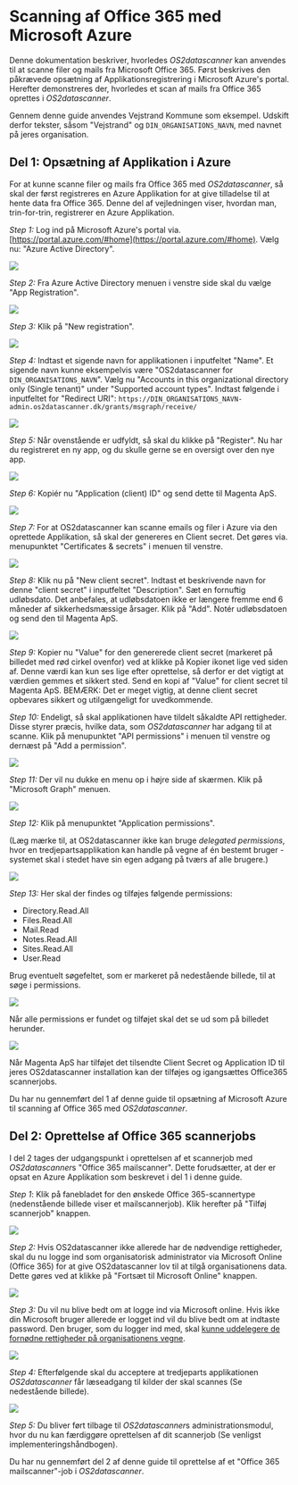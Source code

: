 # Scanning af Office 365 med Microsoft Azure

Denne dokumentation beskriver, hvorledes *OS2datascanner* kan anvendes til at
scanne filer og mails fra Microsoft Office 365.
Først beskrives den påkrævede opsætning af Applikationsregistrering i Microsoft
Azure's portal.
Herefter demonstreres der, hvorledes et scan af mails fra Office 365 oprettes i
*OS2datascanner*.

Gennem denne guide anvendes Vejstrand Kommune som eksempel. 
Udskift derfor tekster, såsom "Vejstrand" og `DIN_ORGANISATIONS_NAVN`, med
navnet på jeres organisation.

## Del 1: Opsætning af Applikation i Azure

For at kunne scanne filer og mails fra Office 365 med *OS2datascanner*, så skal
der først registreres en Azure Applikation for at give tilladelse til at hente
data fra Office 365. Denne del af vejledningen viser, hvordan man,
trin-for-trin, registrerer en Azure Applikation.

*Step 1:* Log ind på Microsoft Azure's portal via. [https://portal.azure.com/#home](https://portal.azure.com/#home).
	Vælg nu: "Azure Active Directory".

![](step1.png)

*Step 2:* Fra Azure Active Directory menuen i venstre side skal du vælge "App
Registration".

![](step2.png)

*Step 3:* Klik på "New registration".

![](img-004.jpg)

*Step 4:* Indtast et sigende navn for applikationen i inputfeltet "Name". 
	Et sigende navn kunne eksempelvis være "OS2datascanner for `DIN_ORGANISATIONS_NAVN`".
	Vælg nu "Accounts in this organizational directory only (Single tenant)" under "Supported account types".
	Indtast følgende i inputfeltet for "Redirect URI": `https://DIN_ORGANISATIONS_NAVN-admin.os2datascanner.dk/grants/msgraph/receive/`

![](img-006.png)

*Step 5:* Når ovenstående er udfyldt, så skal du klikke på "Register".
	Nu har du registreret en ny app, og du skulle gerne se en oversigt over den nye app.

![](img-008.png)

*Step 6:* Kopiér nu "Application (client) ID" og send dette til Magenta ApS.

![](img-008b.png)

*Step 7:* For at OS2datascanner kan scanne emails og filer i Azure via den oprettede Applikation, så skal der genereres en Client secret. 
	Det gøres via. menupunktet "Certificates & secrets" i menuen til venstre.

![](img-012.jpg)

*Step 8:* Klik nu på "New client secret".
	Indtast et beskrivende navn for denne "client secret" i inputfeltet "Description".
	Sæt en fornuftig udløbsdato. Det anbefales, at udløbsdatoen ikke er længere fremme end 6 måneder af sikkerhedsmæssige årsager.
	Klik på "Add". 
	Notér udløbsdatoen og send den til Magenta ApS.

![](img-014.jpg)

*Step 9:* Kopier nu "Value" for den genererede client secret (markeret på billedet med rød cirkel ovenfor) ved at klikke på Kopier ikonet lige ved siden af. 
	Denne værdi kan kun ses lige efter oprettelse, så derfor er det vigtigt at værdien gemmes et sikkert sted.
	Send en kopi af "Value" for client secret til Magenta ApS.
	BEMÆRK: Det er meget vigtig, at denne client secret opbevares sikkert og utilgængeligt for uvedkommende.

*Step 10:* Endeligt, så skal applikationen have tildelt såkaldte API rettigheder. Disse styrer præcis, hvilke data, som *OS2datascanner* har adgang til at scanne.
	Klik på menupunktet "API permissions" i menuen til venstre og dernæst på "Add a permission".

![](img-016.jpg)

*Step 11:* Der vil nu dukke en menu op i højre side af skærmen.
	Klik på "Microsoft Graph" menuen.

![](img-018.png)

*Step 12:* Klik på menupunktet "Application permissions".

(Læg mærke til, at OS2datascanner ikke kan bruge _delegated permissions_, hvor
en tredjepartsapplikation kan handle på vegne af én bestemt bruger - systemet
skal i stedet have sin egen adgang på tværs af alle brugere.)

![](img-020.png)

*Step 13:* Her skal der findes og tilføjes følgende permissions:

* Directory.Read.All
* Files.Read.All
* Mail.Read
* Notes.Read.All
* Sites.Read.All
* User.Read

Brug eventuelt søgefeltet, som er markeret på nedestående billede, til at søge i permissions.

![](img-022.png)

Når alle permissions er fundet og tilføjet skal det se ud som på billedet herunder.

![](img-024.png)

Når Magenta ApS har tilføjet det tilsendte Client Secret og Application ID til jeres OS2datascanner installation kan der tilføjes og igangsættes Office365 scannerjobs.

Du har nu gennemført del 1 af denne guide til opsætning af Microsoft Azure til scanning af Office 365 med *OS2datascanner*.

## Del 2: Oprettelse af Office 365 scannerjobs

I del 2 tages der udgangspunkt i oprettelsen af et scannerjob med *OS2datascanner*s "Office 365 mailscanner".
Dette forudsætter, at der er opsat en Azure Applikation som beskrevet i del 1 i denne guide.

*Step 1*: Klik på fanebladet for den ønskede Office 365-scannertype (nedenstående billede viser et mailscannerjob).
	Klik herefter på "Tilføj scannerjob" knappen.

![](img-026.png)

*Step 2:* Hvis OS2datascanner ikke allerede har de nødvendige rettigheder, skal
du nu logge ind som organisatorisk administrator via Microsoft Online (Office
365) for at give OS2datascanner lov til at tilgå organisationens data. Dette
gøres ved at klikke på "Fortsæt til Microsoft Online" knappen.

![](img-028.png)

*Step 3:* Du vil nu blive bedt om at logge ind via Microsoft online. Hvis ikke
din Microsoft bruger allerede er logget ind vil du blive bedt om at indtaste
password. Den bruger, som du logger ind med, skal [kunne uddelegere de fornødne
rettigheder på organisationens vegne](https://docs.microsoft.com/en-us/azure/active-directory/manage-apps/consent-and-permissions-overview#admin-consent).

![](img-030.jpg)

*Step 4:* Efterfølgende skal du acceptere at tredjeparts applikationen *OS2datascanner* får læseadgang til kilder der skal scannes (Se nedestående billede).

![](img-032.jpg)

*Step 5:* Du bliver ført tilbage til *OS2datascanner*s administrationsmodul,
hvor du nu kan færdiggøre oprettelsen af dit scannerjob (Se venligst
implementeringshåndbogen).

Du har nu gennemført del 2 af denne guide til oprettelse af et "Office 365 mailscanner"-job i *OS2datascanner*.
